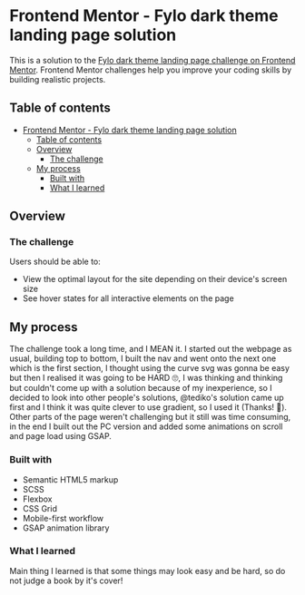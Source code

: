 # Frontend Mentor - Fylo dark theme landing page solution

This is a solution to the [Fylo dark theme landing page challenge on Frontend Mentor](https://www.frontendmentor.io/challenges/fylo-dark-theme-landing-page-5ca5f2d21e82137ec91a50fd). Frontend Mentor challenges help you improve your coding skills by building realistic projects.

## Table of contents

- [Frontend Mentor - Fylo dark theme landing page solution](#frontend-mentor---fylo-dark-theme-landing-page-solution)
  - [Table of contents](#table-of-contents)
  - [Overview](#overview)
    - [The challenge](#the-challenge)
  - [My process](#my-process)
    - [Built with](#built-with)
    - [What I learned](#what-i-learned)

## Overview

### The challenge

Users should be able to:

- View the optimal layout for the site depending on their device's screen size
- See hover states for all interactive elements on the page

## My process

The challenge took a long time, and I MEAN it. I started out the webpage as usual, building top to bottom, I built the nav and went onto the next one which is the first section, I thought using the curve svg was gonna be easy but then I realised it was going to be HARD 🙄, I was thinking and thinking but couldn't come up with a solution because of my inexperience, so I decided to look into other people's solutions, @tediko's solution came up first and I think it was quite clever to use gradient, so I used it (Thanks! 💚). Other parts of the page weren't challenging but it still was time consuming, in the end I built out the PC version and added some animations on scroll and page load using GSAP.

### Built with

- Semantic HTML5 markup
- SCSS
- Flexbox
- CSS Grid
- Mobile-first workflow
- GSAP animation library

### What I learned

Main thing I learned is that some things may look easy and be hard, so do not judge a book by it's cover!
